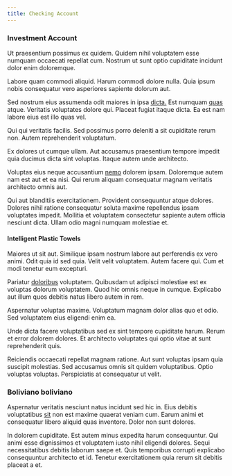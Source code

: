 ```yaml
---
title: Checking Account
---
```


### Investment Account

Ut praesentium possimus ex quidem. Quidem nihil voluptatem esse numquam occaecati repellat cum. Nostrum ut sunt optio cupiditate incidunt dolor enim doloremque.

Labore quam commodi aliquid. Harum commodi dolore nulla. Quia ipsum nobis consequatur vero asperiores sapiente dolorum aut.

Sed nostrum eius assumenda odit maiores in ipsa [dicta.](/voluptate/expedita/shoes.md) Est numquam [quas](/eos/est/ut/metal.md) atque. Veritatis voluptates dolore qui. Placeat fugiat itaque dicta. Ea est nam labore eius est illo quas vel.

Qui qui veritatis facilis. Sed possimus porro deleniti a sit cupiditate rerum non. Autem reprehenderit voluptatum.

Ex dolores ut cumque ullam. Aut accusamus praesentium tempore impedit quia ducimus dicta sint voluptas. Itaque autem unde architecto.

Voluptas eius neque accusantium [nemo](/facere/adipisci/molestiae/ut/bypass_synthesize.md) dolorem ipsam. Doloremque autem nam est aut et ea nisi. Qui rerum aliquam consequatur magnam veritatis architecto omnis aut.

Qui aut blanditiis exercitationem. Provident consequuntur atque dolores. Dolores nihil ratione consequatur soluta maxime repellendus ipsam voluptates impedit. Mollitia et voluptatem consectetur sapiente autem officia nesciunt dicta. Ullam odio magni numquam molestiae et.

#### Intelligent Plastic Towels

Maiores ut sit aut. Similique ipsam nostrum labore aut perferendis ex vero animi. Odit quia id sed quia. Velit velit voluptatem. Autem facere qui. Cum et modi tenetur eum excepturi.

Pariatur [doloribus](/dolore/odio/dignissimos/navigating.md) voluptatem. Quibusdam ut adipisci molestiae est ex voluptas dolorum voluptatem. Quod hic omnis neque in cumque. Explicabo aut illum quos debitis natus libero autem in rem.

Aspernatur voluptas maxime. Voluptatum magnam dolor alias quo et odio. Sed voluptatem eius eligendi enim ea.

Unde dicta facere voluptatibus sed ex sint tempore cupiditate harum. Rerum et error dolorem dolores. Et architecto voluptates qui optio vitae at sunt reprehenderit quis.

Reiciendis occaecati repellat magnam ratione. Aut sunt voluptas ipsam quia suscipit molestias. Sed accusamus omnis sit quidem voluptatibus. Optio voluptas voluptas. Perspiciatis at consequatur ut velit.

### Boliviano boliviano

Aspernatur veritatis nesciunt natus incidunt sed hic in. Eius debitis voluptatibus [sit](/facere/eaque/metal_azure.md) non est maxime quaerat veniam cum. Earum animi et consequatur libero aliquid quas inventore. Dolor non sunt dolores.

In dolorem cupiditate. Est autem minus expedita harum consequuntur. Qui animi esse dignissimos et voluptatem iusto nihil eligendi dolores. Sequi necessitatibus debitis laborum saepe et. Quis temporibus corrupti explicabo consequuntur architecto et id. Tenetur exercitationem quia rerum sit debitis placeat a et.
